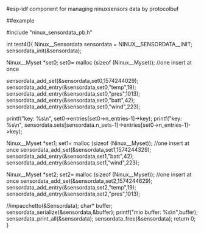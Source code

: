 #esp-idf component for managing ninuxsensors data by protocolbuf

##example

#include "ninux_sensordata_pb.h"

int test4(){
  Ninux__Sensordata sensordata = NINUX__SENSORDATA__INIT;
  sensordata_init(&sensordata);


  Ninux__Myset *set0;
  set0= malloc (sizeof (Ninux__Myset)); //one insert at once

  sensordata_add_set(&sensordata,set0,1574244029);
  sensordata_add_entry(&sensordata,set0,"temp",19);
  sensordata_add_entry(&sensordata,set0,"pres",1013);
  sensordata_add_entry(&sensordata,set0,"batt",42);
  sensordata_add_entry(&sensordata,set0,"wind",223);

  printf("key: %s\n", set0->entries[set0->n_entries-1]->key);
  printf("key: %s\n", sensordata.sets[sensordata.n_sets-1]->entries[set0->n_entries-1]->key);

  Ninux__Myset *set1;
  set1= malloc (sizeof (Ninux__Myset)); //one insert at once
  sensordata_add_set(&sensordata,set1,1574244329);
  sensordata_add_entry(&sensordata,set1,"batt",42);
  sensordata_add_entry(&sensordata,set1,"wind",223);


  Ninux__Myset *set2;
  set2= malloc (sizeof (Ninux__Myset)); //one insert at once
  sensordata_add_set(&sensordata,set2,1574244629);
  sensordata_add_entry(&sensordata,set2,"temp",19);
  sensordata_add_entry(&sensordata,set2,"pres",1013);


  //impacchetto(&Sensordata);
  char* buffer;
  sensordata_serialize(&sensordata,&buffer);
  printf("mio buffer: %s\n",buffer);
  sensordata_print_all(&sensordata);
  sensordata_free(&sensordata);
  return 0;
}
